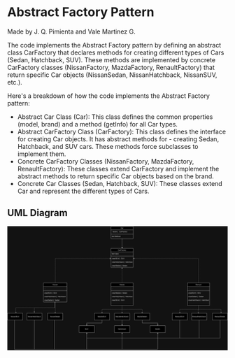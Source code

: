 # Abstract Factory Pattern

Made by J. Q. Pimienta and Vale Martinez G.

The code implements the Abstract Factory pattern by defining an abstract class CarFactory that declares methods for creating different types of Cars (Sedan, Hatchback, SUV). These methods are implemented by concrete CarFactory classes (NissanFactory, MazdaFactory, RenaultFactory) that return specific Car objects (NissanSedan, NissanHatchback, NissanSUV, etc.).

Here's a breakdown of how the code implements the Abstract Factory pattern:

- Abstract Car Class (Car): This class defines the common properties (model, brand) and a method (getInfo) for all Car types.
- Abstract CarFactory Class (CarFactory): This class defines the interface for creating Car objects. It has abstract methods for - creating Sedan, Hatchback, and SUV cars. These methods force subclasses to implement them.
- Concrete CarFactory Classes (NissanFactory, MazdaFactory, RenaultFactory): These classes extend CarFactory and implement the abstract methods to return specific Car objects based on the brand.
- Concrete Car Classes (Sedan, Hatchback, SUV): These classes extend Car and represent the different types of Cars.

## UML Diagram
![Test](assets/AbstractFactory_Exercise.jpg)
